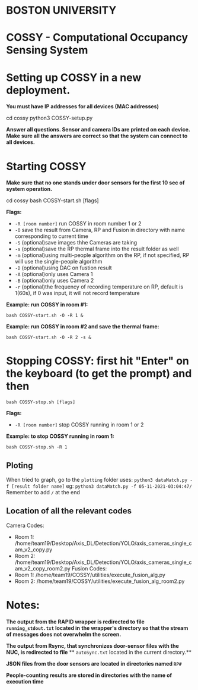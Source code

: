 # BOSTON UNIVERSITY
# COSSY - Computational Occupancy Sensing System  

# Setting up COSSY in a new deployment.
**You must have IP addresses for all devices (MAC addresses)**

cd cossy
python3 COSSY-setup.py

**Answer all questions. Sensor and camera IDs are printed on each device.**
**Make sure all the answers are correct so that the system can connect to all devices.**


# Starting COSSY
**Make sure that no one stands under door sensors for the first 10 sec of system operation.**

cd cossy
bash COSSY-start.sh [flags]

**Flags:**
- `-R [room number]` run COSSY in room number 1 or 2
- `-O` save the result from Camera, RP and Fusion in directory with name corresponding to current time 
- `-S` (optional)save images thhe Cameras are taking
- `-s` (optional)save the RP thermal frame into the result folder as well
- `-m` (optional)using multi-people algorithm on the RP, if not specified, RP will use the single-people algorithm
- `-D` (optional)using DAC on fustion result
- `-A` (optional)only uses Camera 1
- `-B` (optional)only uses Camera 2
- `-r` (optional)the frequency of recording temperature on RP, default is 1(60s), if 0 was input, it will not record temperature

**Example: run COSSY in room #1:**

`bash COSSY-start.sh -O -R 1 &`

**Example: run COSSY in room #2 and save the thermal frame:**

`bash COSSY-start.sh -O -R 2 -s &`


# Stopping COSSY: first hit "Enter" on the keyboard (to get the prompt) and then

`bash COSSY-stop.sh [flags]`

**Flags:**
- `-R [room number]` stop COSSY running in room 1 or 2

**Example: to stop COSSY running in room 1:**

`bash COSSY-stop.sh -R 1`

## Ploting

When tried to graph, go to the `plotting` folder uses:
`python3 dataMatch.py -f [result folder name]`
eg:
`python3 dataMatch.py -f 05-11-2021-03:04:47/`
Remember to add `/` at the end

## Location of all the relevant codes
Camera Codes:
- Room 1: /home/team19/Desktop/Axis_DL/Detection/YOLO/axis_cameras_single_cam_v2_copy.py
- Room 2: /home/team19/Desktop/Axis_DL/Detection/YOLO/axis_cameras_single_cam_v2_copy_room2.py
Fusion Codes:
- Room 1: /home/team19/COSSY/utilities/execute_fusion_alg.py 
- Room 2: /home/team19/COSSY/utilities/execute_fusion_alg_room2.py

# Notes:

**The output from the RAPID wrapper is redirected to file ```running_stdout.txt``` located in**
**the wrapper's directory so that the stream of messages does not overwhelm the screen.**

**The output from Rsync, that synchronizes door-sensor files with the NUC, is redirected to file**
** ```autoSync.txt``` located in the current directory.**

**JSON files from the door sensors are located in directories named ``RP#``**

**People-counting results are stored in directories with the name of execution time**

##
